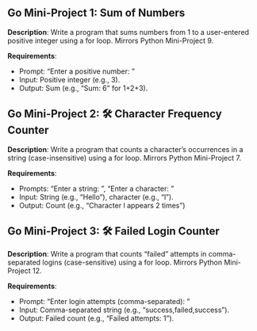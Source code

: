 ## Go Mini-Project 1: Sum of Numbers
**Description**: Write a program that sums numbers from 1 to a user-entered positive integer using a for loop. Mirrors Python Mini-Project 9.

**Requirements**:

- Prompt: “Enter a positive number: ”
- Input: Positive integer (e.g., 3).
- Output: Sum (e.g., “Sum: 6” for 1+2+3).



## Go Mini-Project 2: 🛠️ Character Frequency Counter
**Description**: Write a program that counts a character’s occurrences in a string (case-insensitive) using a for loop. Mirrors Python Mini-Project 7.

**Requirements**:

- Prompts: “Enter a string: ”, “Enter a character: ”
- Input: String (e.g., “Hello”), character (e.g., “l”).
- Output: Count (e.g., “Character l appears 2 times”)



## Go Mini-Project 3: 🛠️ Failed Login Counter
**Description**: Write a program that counts “failed” attempts in comma-separated logins (case-sensitive) using a for loop. Mirrors Python Mini-Project 12.

**Requirements**:

- Prompt: “Enter login attempts (comma-separated): ”
- Input: Comma-separated string (e.g., “success,failed,success”).
- Output: Failed count (e.g., “Failed attempts: 1”).